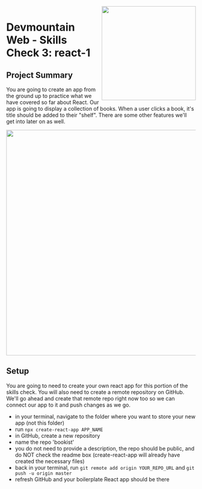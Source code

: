 <img src="https://s3.amazonaws.com/devmountain/readme-logo.png" width="250" align="right">

# Devmountain Web - Skills Check 3: react-1

## Project Summary

You are going to create an app from the ground up to practice what we have covered so far about React. Our app is going to display a collection of books. When a user clicks a book, it's title should be added to their "shelf". There are some other features we'll get into later on as well.

<img src="https://giphy.com/embed/Xa9FZNxxlHNQ4D56fg" width="600" >

## Setup

You are going to need to create your own react app for this portion of the skills check. You will also need to create a remote repository on GitHub. We'll go ahead and create that remote repo right now too so we can connect our app to it and push changes as we go. 

- in your terminal, navigate to the folder where you want to store your new app (not this folder)
- run ```npx create-react-app APP_NAME```
- in GitHub, create a new repository
- name the repo 'bookist'
- you do not need to provide a description, the repo should be public, and do NOT check the readme box (create-react-app will already have created the necessary files)
- back in your terminal, run ```git remote add origin YOUR_REPO_URL``` and ```git push -u origin master```
- refresh GitHub and your boilerplate React app should be there
